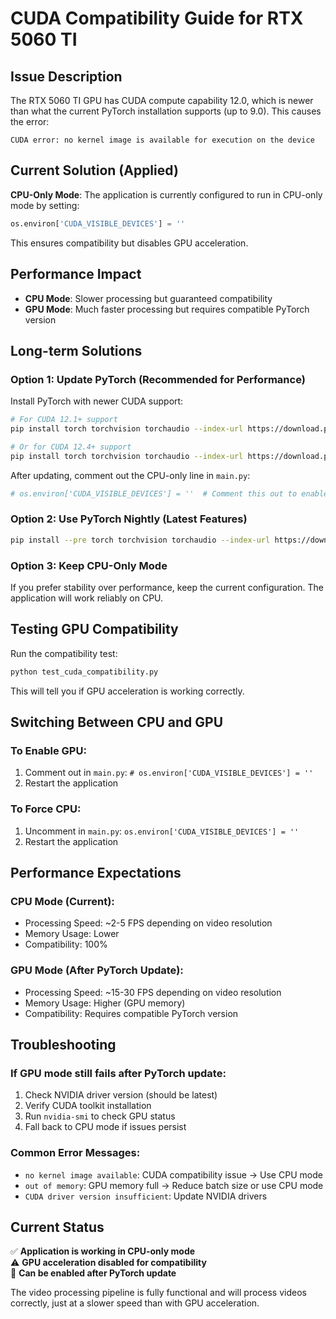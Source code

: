 # CUDA Compatibility Guide for RTX 5060 TI

## Issue Description

The RTX 5060 TI GPU has CUDA compute capability 12.0, which is newer than what the current PyTorch installation supports (up to 9.0). This causes the error:

```
CUDA error: no kernel image is available for execution on the device
```

## Current Solution (Applied)

**CPU-Only Mode**: The application is currently configured to run in CPU-only mode by setting:
```python
os.environ['CUDA_VISIBLE_DEVICES'] = ''
```

This ensures compatibility but disables GPU acceleration.

## Performance Impact

- **CPU Mode**: Slower processing but guaranteed compatibility
- **GPU Mode**: Much faster processing but requires compatible PyTorch version

## Long-term Solutions

### Option 1: Update PyTorch (Recommended for Performance)

Install PyTorch with newer CUDA support:

```bash
# For CUDA 12.1+ support
pip install torch torchvision torchaudio --index-url https://download.pytorch.org/whl/cu121

# Or for CUDA 12.4+ support  
pip install torch torchvision torchaudio --index-url https://download.pytorch.org/whl/cu124
```

After updating, comment out the CPU-only line in `main.py`:
```python
# os.environ['CUDA_VISIBLE_DEVICES'] = ''  # Comment this out to enable GPU
```

### Option 2: Use PyTorch Nightly (Latest Features)

```bash
pip install --pre torch torchvision torchaudio --index-url https://download.pytorch.org/whl/nightly/cu124
```

### Option 3: Keep CPU-Only Mode

If you prefer stability over performance, keep the current configuration. The application will work reliably on CPU.

## Testing GPU Compatibility

Run the compatibility test:
```bash
python test_cuda_compatibility.py
```

This will tell you if GPU acceleration is working correctly.

## Switching Between CPU and GPU

### To Enable GPU:
1. Comment out in `main.py`: `# os.environ['CUDA_VISIBLE_DEVICES'] = ''`
2. Restart the application

### To Force CPU:
1. Uncomment in `main.py`: `os.environ['CUDA_VISIBLE_DEVICES'] = ''`
2. Restart the application

## Performance Expectations

### CPU Mode (Current):
- Processing Speed: ~2-5 FPS depending on video resolution
- Memory Usage: Lower
- Compatibility: 100%

### GPU Mode (After PyTorch Update):
- Processing Speed: ~15-30 FPS depending on video resolution
- Memory Usage: Higher (GPU memory)
- Compatibility: Requires compatible PyTorch version

## Troubleshooting

### If GPU mode still fails after PyTorch update:
1. Check NVIDIA driver version (should be latest)
2. Verify CUDA toolkit installation
3. Run `nvidia-smi` to check GPU status
4. Fall back to CPU mode if issues persist

### Common Error Messages:
- `no kernel image available`: CUDA compatibility issue → Use CPU mode
- `out of memory`: GPU memory full → Reduce batch size or use CPU mode
- `CUDA driver version insufficient`: Update NVIDIA drivers

## Current Status

✅ **Application is working in CPU-only mode**  
⚠️ **GPU acceleration disabled for compatibility**  
🔄 **Can be enabled after PyTorch update**

The video processing pipeline is fully functional and will process videos correctly, just at a slower speed than with GPU acceleration.